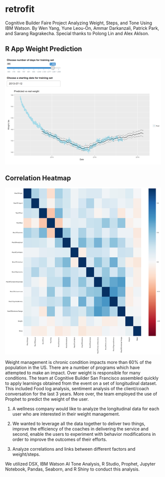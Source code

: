 # retrofit
Cognitive Builder Faire Project Analyzing Weight, Steps, and Tone Using IBM Watson. 
By Wen Yang, Yune Leou-On, Ammar Darkanzali, Patrick Park, and Sarang Ragrakecha.
Special thanks to Polong Lin and Alex Aklson.

## R App Weight Prediction
![R App](/r_app.png?raw=true "R App")

## Correlation Heatmap
![ScreenShot](heatmap.jpg)

Weight management is chronic condition impacts more than 60% of the population in the US.  There are a number of programs which have attempted to make an impact.  Over weight is responsible for many conditions.  The team at Cognitive Builder San Francisco assembled quickly to apply learnings obtained from the event on a set of longitudinal dataset.  This included Food log analysis, sentiment analysis of the client/coach conversation for the last 3 years. More over, the team employed the use of Prophet to predict the weight of the user.

1. A wellness company would like to analyze the longitudinal data for each user who are interested in their weight management.

2. We wanted to leverage all the data together to deliver two things, improve the efficiency of the coaches in delivering the service and second, enable the users to experiment with behavior modifications in order to improve the outcomes of their efforts.

3. Analyze correlations and links between different factors and weight/steps.

We utilized DSX, IBM Watson AI Tone Analysis, R Studio, Prophet, Jupyter Notebook, Pandas, Seaborn, and R Shiny to conduct this analysis. 

